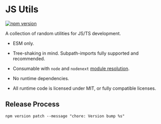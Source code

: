 # JS Utils

[![npm version](https://img.shields.io/npm/v/@oliversalzburg%2Fjs-utils)](https://www.npmjs.com/package/@oliversalzburg%2Fjs-utils)

A collection of random utilities for JS/TS development.

-   ESM only.

-   Tree-shaking in mind. Subpath-imports fully supported and recommended.

-   Consumable with `node` and `nodenext` [module resolution](https://www.typescriptlang.org/tsconfig/#moduleResolution).

-   No runtime dependencies.

-   All runtime code is licensed under MIT, or fully compatible licenses.

## Release Process

```
npm version patch --message "chore: Version bump %s"
```
